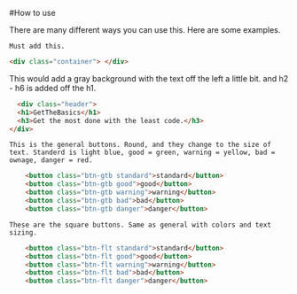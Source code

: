 #How to use

There are many different ways you can use this. Here are some examples.

```
Must add this.
```
```html
<div class="container"> </div>
```

This would add a gray background with the text off the left a little bit. and h2 - h6 is added off the h1.
```html
  <div class="header">
  <h1>GetTheBasics</h1>
  <h3>Get the most done with the least code.</h3>
</div>
  ```
  
```
This is the general buttons. Round, and they change to the size of text. Standerd is light blue, good = green, warning = yellow, bad = ownage, danger = red. 
```
```html
    <button class="btn-gtb standard">standard</button>
    <button class="btn-gtb good">good</button>
    <button class="btn-gtb warning">warning</button>
    <button class="btn-gtb bad">bad</button>
    <button class="btn-gtb danger">danger</button>
```
    
    These are the square buttons. Same as general with colors and text sizing.
```html
    <button class="btn-flt standard">standard</button>
    <button class="btn-flt good">good</button>
    <button class="btn-flt warning">warning</button>
    <button class="btn-flt bad">bad</button>
    <button class="btn-flt danger">danger</button>
```
